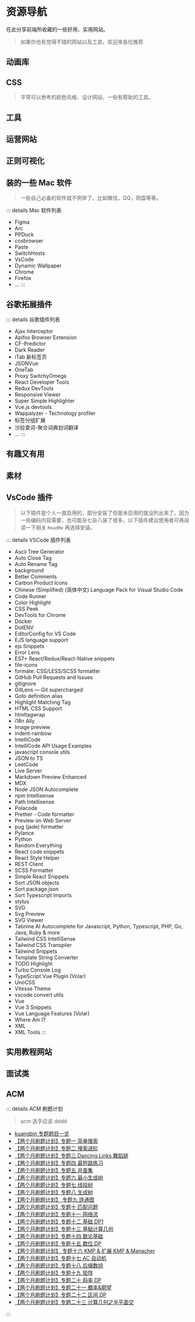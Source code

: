 # 资源导航

在此分享前端所收藏的一些好用、实用网站。

> 如果你也有觉得不错的网站以及工具，欢迎来各位推荐

<script setup>
  import animationNav from './favorites/animation.js'
  import cssNav from './favorites/css.js'
  import toolNav from './favorites/tool.js'
  import operateNav from './favorites/operate.js'
  import regexNav from './favorites/regex.js'
  import toyNav from './favorites/toy.js'
  import materialNav from './favorites/material.js'
  import tutorialNav from './favorites/tutorial.js'
  import interviewNav from './favorites/interview.js'
  import NavCard from "./.vitepress/theme/components/NavCard.vue"
</script>

## 动画库

<NavCard :navData=animationNav />

## CSS

> 平常可以参考的颜色风格、设计网站、一些有帮助的工具。

<NavCard :navData=cssNav />

## 工具

<NavCard :navData=toolNav />

## 运营网站

<NavCard :navData=operateNav />

## 正则可视化

<NavCard :navData=regexNav />

## 装的一些 Mac 软件

> 一些自己必备的软件就不例举了，比如微信，QQ，网盘等等。

::: details Mac 软件列表

- Figma
- Arc
- PPDuck
- cosbrowser
- Paste
- SwitchHosts
- VsCode
- Dynamic Wallpaper
- Chrome
- Firefox
- ...
  :::

## 谷歌拓展插件

::: details 谷歌插件列表

- Ajax Interceptor
- Apifox Browser Extension
- CF-Predictor
- Dark Reader
- iTab 新标签页
- JSONVue
- OneTab
- Proxy SwitchyOmega
- React Developer Tools
- Redux DevTools
- Responsive Viewer
- Super Simple Highlighter
- Vue.js devtools
- Wappalyzer - Technology profiler
- 标签分组扩展
- 沙拉查词-聚合词典划词翻译
- ...
  :::

## 有趣又有用

<NavCard :navData=toyNav />

## 素材

<NavCard :navData=materialNav />

## VsCode 插件

> 以下插件是个人一直启用的，部分安装了但是未启用的就没列出来了。因为一些编码内容需要，也可能杂七杂八装了很多，以下插件建议使用者可再阅读一下相关 `ReadMe` 再选择安装。

::: details VSCode 插件列表

- Ascii Tree Generator
- Auto Close Tag
- Auto Rename Tag
- background
- Better Comments
- Carbon Product Icons
- Chinese (Simplified) (简体中文) Language Pack for Visual Studio Code
- Code Runner
- Color Highlight
- CSS Peek
- DevTools for Chrome
- Docker
- DotENV
- EditorConfig for VS Code
- EJS language support
- ejs Snippets
- Error Lens
- ES7+ React/Redux/React-Native snippets
- file-icons
- formate: CSS/LESS/SCSS formatter
- GitHub Pull Requests and Issues
- gitignore
- GitLens — Git supercharged
- Goto definition alias
- Highlight Matching Tag
- HTML CSS Support
- htmltagwrap
- i18n Ally
- Image preview
- indent-rainbow
- IntelliCode
- IntelliCode API Usage Examples
- javascript console utils
- JSON to TS
- LeetCode
- Live Server
- Markdown Preview Enhanced
- MDX
- Node JSON Autocomplete
- npm Intellisense
- Path Intellisense
- Polacode
- Prettier - Code formatter
- Preview on Web Server
- pug (jade) formatter
- Pylance
- Python
- Random Everything
- React code snippets
- React Style Helper
- REST Client
- SCSS Formatter
- Simple React Snippets
- Sort JSON objects
- Sort package.json
- Sort Typescript Imports
- stylus
- SVG
- Svg Preview
- SVG Viewer
- Tabnine AI Autocomplete for Javascript, Python, Typescript, PHP, Go, Java, Ruby & more
- Tailwind CSS IntelliSense
- Tailwind CSS Transpiler
- Tailwind Snippets
- Template String Converter
- TODO Highlight
- Turbo Console Log
- TypeScript Vue Plugin (Volar)
- UnoCSS
- Vitesse Theme
- vscode convert utils
- Vue
- Vue 3 Snippets
- Vue Language Features (Volar)
- Where Am I?
- XML
- XML Tools
  :::

## 实用教程网站

<NavCard :navData=tutorialNav />

## 面试类

<NavCard :navData=interviewNav />

## ACM

::: details ACM 刷题计划

> acm 选手应该 dddd

- [kuangbin 专题题目一览](https://vjudge.net/article/371)
- [【两个月刷题计划】专题一 简单搜索](https://vjudge.net/contest/355775#panel-problems)
- [【两个月刷题计划】专题二 搜索进阶](https://vjudge.net/contest/355780#overview)
- [【两个月刷题计划】专题三 Dancing Links 舞蹈链](https://vjudge.net/contest/355997)
- [【两个月刷题计划】专题四 最短路练习](https://vjudge.net/contest/355998)
- [【两个月刷题计划】专题五 并查集](https://vjudge.net/contest/356000#overview)
- [【两个月刷题计划】专题六 最小生成树](https://vjudge.net/contest/356001)
- [【两个月刷题计划】专题七 线段树](https://vjudge.net/contest/356002)
- [【两个月刷题计划】专题八 生成树](https://vjudge.net/contest/356003)
- [【两个月刷题计划】 专题九 连通图](https://vjudge.net/contest/356004)
- [【两个月刷题计划】专题十 匹配问题](https://vjudge.net/contest/356005)
- [【两个月刷题计划】专题十一 网络流](https://vjudge.net/contest/356006)
- [【两个月刷题计划】专题十二 基础 DP1](https://vjudge.net/contest/356007)
- [【两个月刷题计划】专题十三 基础计算几何](https://vjudge.net/contest/356009)
- [【两个月刷题计划】专题十四 数论基础](https://vjudge.net/contest/356011)
- [【两个月刷题计划】专题十五 数位 DP](https://vjudge.net/contest/356012)
- [【两个月刷题计划】 专题十六 KMP & 扩展 KMP & Manacher](https://vjudge.net/contest/356014)
- [【两个月刷题计划】专题十七 AC 自动机](https://vjudge.net/contest/356015)
- [【两个月刷题计划】专题十八 后缀数组](https://vjudge.net/contest/356017)
- [【两个月刷题计划】专题十九 矩阵](https://vjudge.net/contest/356019)
- [【两个月刷题计划】专题二十 斜率 DP](https://vjudge.net/contest/356020)
- [【两个月刷题计划】专题二十一 概率&期望](https://vjudge.net/contest/356024)
- [【两个月刷题计划】专题二十二 区间 DP](https://vjudge.net/contest/356025)
- [【两个月刷题计划】专题二十三 计算几何之半平面交](https://vjudge.net/contest/356026)

:::
